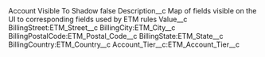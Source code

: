 <?xml version="1.0" encoding="UTF-8"?>
<CustomMetadata xmlns="http://soap.sforce.com/2006/04/metadata" xmlns:xsi="http://www.w3.org/2001/XMLSchema-instance" xmlns:xsd="http://www.w3.org/2001/XMLSchema">
    <label>Account Visible To Shadow</label>
    <protected>false</protected>
    <values>
        <field>Description__c</field>
        <value xsi:type="xsd:string">Map of fields visible on the UI to corresponding fields used by ETM rules</value>
    </values>
    <values>
        <field>Value__c</field>
        <value xsi:type="xsd:string">BillingStreet:ETM_Street__c
BillingCity:ETM_City__c
BillingPostalCode:ETM_Postal_Code__c
BillingState:ETM_State__c
BillingCountry:ETM_Country__c
Account_Tier__c:ETM_Account_Tier__c</value>
    </values>
</CustomMetadata>
